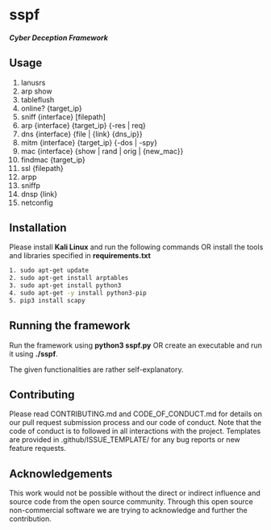 # sspf
#### *Cyber Deception Framework*

## Usage
1.	lanusrs
2.	arp show
3.	tableflush
4.	online? {target_ip}
5.	sniff {interface} [filepath]
6.	arp {interface} {target_ip} {-res | req}
7.	dns {interface} {file | {link} {dns_ip}}
8.	mitm {interface} {target_ip} {-dos | -spy}
9.	mac {interface} {show | rand | orig | {new_mac}}
10. findmac {target_ip}
11.	ssl {filepath}
12.	arpp
13. sniffp
14. dnsp {link}
15. netconfig

## Installation
Please install **Kali Linux** and run the following commands OR install the tools and libraries specified in **requirements.txt**

```sh
1. sudo apt-get update
2. sudo apt-get install arptables
3. sudo apt-get install python3
4. sudo apt-get -y install python3-pip
5. pip3 install scapy
```

## Running the framework
Run the framework using **python3 sspf.py** OR create an executable and run it using **./sspf**.

The given functionalities are rather self-explanatory.

## Contributing
Please read CONTRIBUTING.md and CODE_OF_CONDUCT.md for details on our pull request submission process and our code of conduct. Note that the code of conduct is to followed in all interactions with the project. Templates are provided in .github/ISSUE_TEMPLATE/ for any bug reports or new feature requests.

## Acknowledgements
This work would not be possible without the direct or indirect influence and source code from the open source community. Through this open source non-commercial software we are trying to acknowledge and further the contribution.

